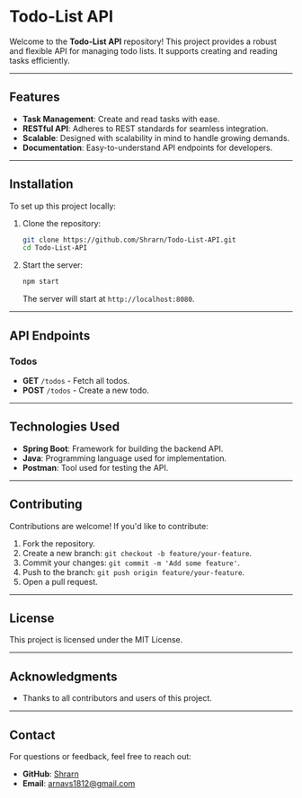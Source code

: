 # Todo-List API

Welcome to the **Todo-List API** repository! This project provides a robust and flexible API for managing todo lists. It supports creating and reading tasks efficiently.

---

## Features

- **Task Management**: Create and read tasks with ease.
- **RESTful API**: Adheres to REST standards for seamless integration.
- **Scalable**: Designed with scalability in mind to handle growing demands.
- **Documentation**: Easy-to-understand API endpoints for developers.

---

## Installation

To set up this project locally:

1. Clone the repository:

   ```bash
   git clone https://github.com/Shrarn/Todo-List-API.git
   cd Todo-List-API
   ```

2. Start the server:

   ```bash
   npm start
   ```

   The server will start at `http://localhost:8080`.

---

## API Endpoints

### Todos

- **GET** `/todos` - Fetch all todos.
- **POST** `/todos` - Create a new todo.

---

## Technologies Used

- **Spring Boot**: Framework for building the backend API.
- **Java**: Programming language used for implementation.
- **Postman**: Tool used for testing the API.

---

## Contributing

Contributions are welcome! If you'd like to contribute:

1. Fork the repository.
2. Create a new branch: `git checkout -b feature/your-feature`.
3. Commit your changes: `git commit -m 'Add some feature'`.
4. Push to the branch: `git push origin feature/your-feature`.
5. Open a pull request.

---

## License

This project is licensed under the MIT License.

---

## Acknowledgments

- Thanks to all contributors and users of this project.

---

## Contact

For questions or feedback, feel free to reach out:

- **GitHub**: [Shrarn](https://github.com/Shrarn)
- **Email**: [arnavs1812@gmail.com](mailto:arnavs1812@gmail.com)
